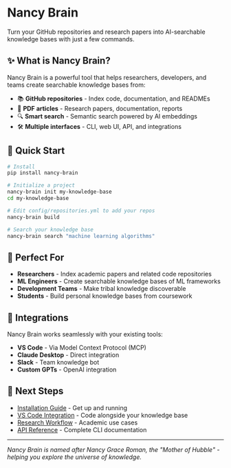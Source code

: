 # Nancy Brain

Turn your GitHub repositories and research papers into AI-searchable knowledge bases with just a few commands.

## ✨ What is Nancy Brain?

Nancy Brain is a powerful tool that helps researchers, developers, and teams create searchable knowledge bases from:

- 📚 **GitHub repositories** - Index code, documentation, and READMEs
- 📄 **PDF articles** - Research papers, documentation, reports
- 🔍 **Smart search** - Semantic search powered by AI embeddings
- 🛠️ **Multiple interfaces** - CLI, web UI, API, and integrations

## 🚀 Quick Start

```bash
# Install
pip install nancy-brain

# Initialize a project
nancy-brain init my-knowledge-base
cd my-knowledge-base

# Edit config/repositories.yml to add your repos
nancy-brain build

# Search your knowledge base
nancy-brain search "machine learning algorithms"
```

## 🎯 Perfect For

- **Researchers** - Index academic papers and related code repositories
- **ML Engineers** - Create searchable knowledge bases of ML frameworks
- **Development Teams** - Make tribal knowledge discoverable
- **Students** - Build personal knowledge bases from coursework

## 🔌 Integrations

Nancy Brain works seamlessly with your existing tools:

- **VS Code** - Via Model Context Protocol (MCP)
- **Claude Desktop** - Direct integration
- **Slack** - Team knowledge bot
- **Custom GPTs** - OpenAI integration

## 📖 Next Steps

- [Installation Guide](installation.md) - Get up and running
- [VS Code Integration](integrations/vscode-mcp.md) - Code alongside your knowledge base
- [Research Workflow](tutorials/research-workflow.md) - Academic use cases
- [API Reference](api/cli.md) - Complete CLI documentation

---

*Nancy Brain is named after Nancy Grace Roman, the "Mother of Hubble" - helping you explore the universe of knowledge.*
